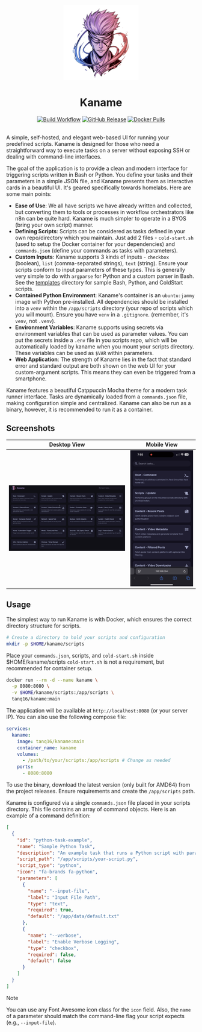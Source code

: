 <div align="center">
  <img src=".github/assets/logo.png" alt="Kaname Logo" width="200">
  <h1>Kaname</h1>

  <a href="https://github.com/tanq16/kaname/actions/workflows/release.yml"><img alt="Build Workflow" src="https://github.com/tanq16/kaname/actions/workflows/release.yml/badge.svg"></a>&nbsp;<a href="https://github.com/Tanq16/kaname/releases"><img alt="GitHub Release" src="https://img.shields.io/github/v/release/tanq16/kaname"></a>&nbsp;<a href="https://hub.docker.com/r/tanq16/kaname"><img alt="Docker Pulls" src="https://img.shields.io/docker/pulls/tanq16/kaname"></a><br><br>
</div>

A simple, self-hosted, and elegant web-based UI for running your predefined scripts. Kaname is designed for those who need a straightforward way to execute tasks on a server without exposing SSH or dealing with command-line interfaces.

The goal of the application is to provide a clean and modern interface for triggering scripts written in Bash or Python. You define your tasks and their parameters in a simple JSON file, and Kaname presents them as interactive cards in a beautiful UI. It's geared specifically towards homelabs. Here are some main points:

- **Ease of Use**: We all have scripts we have already written and collected, but converting them to tools or processes in workflow orchestrators like n8n can be quite hard. Kaname is much simpler to operate in a BYOS (bring your own script) manner.
- **Defining Scripts**: Scripts can be considered as tasks defined in your own repo/directory which you maintain. Just add 2 files - `cold-start.sh` (used to setup the Docker container for your dependencies) and `commands.json` (define your commands as tasks with parameters).
- **Custom Inputs**: Kaname supports 3 kinds of inputs - `checkbox` (boolean), `list` (comma-separated strings), `text` (string). Ensure your scripts conform to input parameters of these types. This is generally very simple to do with `argparse` for Python and a custom parser in Bash. See the [templates](/templates/) directory for sample Bash, Python, and ColdStart scripts.
- **Contained Python Environment**: Kaname's container is an `ubuntu:jammy` image with Python pre-installed. All dependencies should be installed into a `venv` within the `/app/scripts` directory (your repo of scripts which you will mount). Ensure you have `venv` in a `.gitignore`. (remember, it's `venv`, not `.venv`).
- **Environment Variables**: Kaname supports using secrets via environment variables that can be used as parameter values. You can put the secrets inside a `.env` file in you scripts repo, which will be automatically loaded by kaname when you mount your scripts directory. These variables can be used as `$VAR` within parameters.
- **Web Application**: The strength of Kaname lies in the fact that standard error and standard output are both shown on the web UI for your custom-argument scripts. This means they can even be triggered from a smartphone.

Kaname features a beautiful Catppuccin Mocha theme for a modern task runner interface. Tasks are dynamically loaded from a `commands.json` file, making configuration simple and centralized. Kaname can also be run as a binary, however, it is recommended to run it as a container.

## Screenshots

| Desktop View | Mobile View |
| --- | --- |
| <img src=".github/assets/rec.gif" width="100%"> | <img src=".github/assets/recm.gif" width="100%"> |

## Usage

The simplest way to run Kaname is with Docker, which ensures the correct directory structure for scripts.

```bash
# Create a directory to hold your scripts and configuration
mkdir -p $HOME/kaname/scripts
```

Place your `commands.json`, scripts, and `cold-start.sh` inside $HOME/kaname/scripts `cold-start.sh` is not a requirement, but recommended for container setup.

```bash
docker run --rm -d --name kaname \
  -p 8080:8080 \
  -v $HOME/kaname/scripts:/app/scripts \
  tanq16/kaname:main
```

The application will be available at `http://localhost:8080` (or your server IP). You can also use the following compose file:

```yaml
services:
  kaname:
    image: tanq16/kaname:main
    container_name: kaname
    volumes:
      - /path/to/your/scripts:/app/scripts # Change as needed
    ports:
      - 8080:8080
```

To use the binary, download the latest version (only built for AMD64) from the project releases. Ensure requirements and create the `/app/scripts` path.

Kaname is configured via a single `commands.json` file placed in your scripts directory. This file contains an array of command objects. Here is an example of a command definition:

```json
[
  {
    "id": "python-task-example",
    "name": "Sample Python Task",
    "description": "An example task that runs a Python script with parameters.",
    "script_path": "/app/scripts/your-script.py",
    "script_type": "python",
    "icon": "fa-brands fa-python",
    "parameters": [
      {
        "name": "--input-file",
        "label": "Input File Path",
        "type": "text",
        "required": true,
        "default": "/app/data/default.txt"
      },
      {
        "name": "--verbose",
        "label": "Enable Verbose Logging",
        "type": "checkbox",
        "required": false,
        "default": false
      }
    ]
  }
]
```

> [!NOTE]
> You can use any Font Awesome icon class for the `icon` field. Also, the `name` of a parameter should match the command-line flag your script expects (e.g., `--input-file`).
